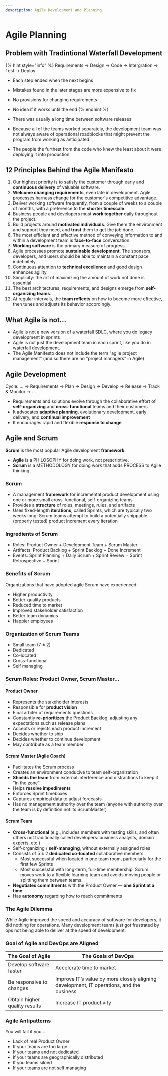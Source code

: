 ```yaml
---
description: Agile Development and Planning
---
```


# Agile Planning

## Problem with Tradintional Waterfall Development

{% hint style="info" %}
Requirements -> Design -> Code -> Intergration -> Test -> Deploy

* Each step ended when the next begins
* Mistakes found in the later stages are more expensive to fix
* No provisions for changing requirements
* No idea if it works until the end
{% endhint %}

* There was usually a long time between software releases
* Because all of the teams worked separately, the development team was not always aware of operational roadblocks that might prevent the program from working as anticipated
* The people the furthest from the code who knew the least about it were deploying it into production

## 12 Principles Behind the Agile Manifesto

1. Our highest priority is to satisfy the customer through early and **continuous delivery** of valuable software.
2. **Welcome changing requirements**, even late in development. Agile processes harness change for the customer's competitive advantage.
3. Deliver working software frequently, from a couple of weeks to a couple of months, with a preference to the **shorter timescale**.
4. Business people and developers must **work together** daily throughout the project.
5. Build projects around **motivated individuals**. Give them the environment and support they need, and **trust** them to get the job done.
6. The most efficient and effective method of conveying information to and within a development team is **face-to-face** conversation.
7. **Working software** is the primary measure of progress.
8. Agile processes promote **sustainable development**. The sponsors, developers, and users should be able to maintain a constant pace indefinitely.
9. Continuous attention to **technical excellence** and good design enhances agility.
10. Simplicity: the art of maximizing the amount of work not done is essential.
11. The best architectures, requirements, and designs emerge from **self-organizing teams**.
12. At regular intervals, the **team reflects** on how to become more effective, then tunes and adjusts its behavior accordingly.

## What Agile is not...

* Agile is not a new version of a waterfall SDLC, where you do legacy development in sprints
* Agile is not just the development team in each sprint, like you do in waterfall development.
* The Agile Manifesto does not include the term “agile project management” (and so there are no "project managers" in Agile)

## Agile Development

Cycle: ... -> Requirements -> Plan -> Design -> Develop -> Release -> Track & Monitor -> ...

* Requirements and solutions evolve through the collaborative effort of **self-organizing** and **cross-functional** teams and their customers
* It advocates **adaptive planning**, evolutionary development, early delivery, and **continual improvement**
* It encourages rapid and flexible **response to change**

## Agile and Scrum

**Scrum** is the most popular Agile development **framework**.

* **Agile** is a PHILOSOPHY for doing work, not prescriptive.
* **Scrum** is a METHODOLOGY for doing work that adds PROCESS to Agile thinking

### Scrum

* A management **framework** for incremental product development using one or more small cross-functional, self-organizing teams
* Provides a **structure** of roles, meetings, rules, and artifacts
* Uses fixed-length **iterations**, called Sprints, which are typically two weeks long: Scrum teams attempt to build a potentially shippable (properly tested) product increment every iteration

### Ingredients of Scrum

* Roles: Product Owner + Development Team + Scrum Master
* Artifacts: Product Backlog + Sprint Backlog + Done Increment
* Events: Sprint Planning + Daily Scrum + Sprint Review + Sprint Retrospective + Sprint

### Benefits of Scrum

Organizations that have adopted agile Scrum have experienced:

* Higher productivity
* Better-quality products
* Reduced time to market
* Improved stakeholder satisfaction
* Better team dynamics
* Happier employees

### Organization of Scrum Teams

* Small team (7 ± 2)
* Dedicated
* Co-located
* Cross-functional
* Self managing

### Scrum Roles: Product Owner, Scrum Master...

#### Product Owner

* Represents the stakeholder interests
* Responsible for **product vision**
* Final arbiter of requirements questions
* Constantly **re-prioritizes** the Product Backlog, adjusting any expectations such as release plans
* Accepts or rejects each product increment
* Decides whether to ship
* Decides whether to continue development
* May contribute as a team member

#### Scrum Master (Agile Coach)

* Facilitates the Scrum process
* Creates an environment conducive to team self-organization
* **Shields the team** from external interference and distractions to keep it "in the zone"
* Helps **resolve impediments**
* Enforces Sprint timeboxes
* Captures empirical data to adjust forecasts
* Has no management authority over the team (anyone with authority over the team is by definition not its ScrumMaster)

#### Scrum Team

* **Cross-functional** (e.g., includes members with testing skills, and often others not traditionally called developers: business analysts, domain experts, etc.)
* Self-organizing / **self-managing**, without externally assigned roles
* Consists of 5 ± 2 **dedicated co-located** collaborative members
  * Most successful when located in one team room, particularly for the first few Sprints
  * Most successful with long-term, full-time membership. Scrum moves work to a flexible learning team and avoids moving people or splitting them between teams.
* **Negotiates commitments** with the Product Owner — **one Sprint at a time**
* Has **autonomy** regarding how to reach commitments

### The Agile Dilemma

While Agile improved the speed and accuracy of software for developers, it did nothing for operations. Many development teams just got frustrated by ops not being able to deliver at the speed of development.

### Goal of Agile and DevOps are Aligned

| The Goal of Agile             | The Goals of DevOps                                                                      |
| ----------------------------- | ---------------------------------------------------------------------------------------- |
| Develop software faster       | Accelerate time to market                                                                |
| Be responsive to changes      | Improve IT’s value by more closely aligning development, IT operations, and the business |
| Obtain higher quality results | Increase IT productivity                                                                 |

### Agile Antipatterns

You will fail if you...

* Lack of real Product Owner
* If your teams are too large
* If your teams and not dedicated
* If your teams are geographically distributed
* If you teams siloed
* If your teams are not self managing

